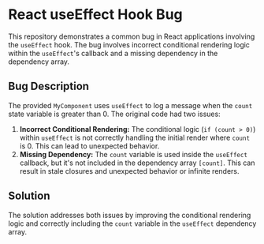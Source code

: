 # React useEffect Hook Bug

This repository demonstrates a common bug in React applications involving the `useEffect` hook.  The bug involves incorrect conditional rendering logic within the `useEffect`'s callback and a missing dependency in the dependency array.

## Bug Description
The provided `MyComponent` uses `useEffect` to log a message when the `count` state variable is greater than 0. The original code had two issues:

1. **Incorrect Conditional Rendering:** The conditional logic (`if (count > 0)`) within `useEffect` is not correctly handling the initial render where `count` is 0. This can lead to unexpected behavior. 
2. **Missing Dependency:** The `count` variable is used inside the `useEffect` callback, but it's not included in the dependency array `[count]`. This can result in stale closures and unexpected behavior or infinite renders.

## Solution
The solution addresses both issues by improving the conditional rendering logic and correctly including the `count` variable in the `useEffect` dependency array.